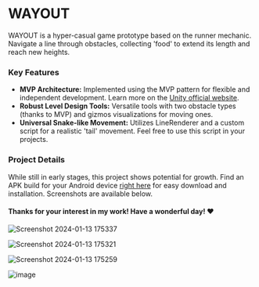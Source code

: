 # WAYOUT
WAYOUT is a hyper-casual game prototype based on the runner mechanic. Navigate a line through obstacles, collecting 'food' to extend its length and reach new heights.

### Key Features
- **MVP Architecture:** Implemented using the MVP pattern for flexible and independent development. Learn more on the [Unity official website](https://unity.com/how-to/build-modular-codebase-mvc-and-mvp-programming-patterns).
- **Robust Level Design Tools:** Versatile tools with two obstacle types (thanks to MVP) and gizmos visualizations for moving ones.
- **Universal Snake-like Movement:** Utilizes LineRenderer and a custom script for a realistic 'tail' movement. Feel free to use this script in your projects.

### Project Details
While still in early stages, this project shows potential for growth. 
Find an APK build for your Android device [right here](https://drive.google.com/drive/folders/1645CjAVQyJVAbmJiCwQ3LM6HiskBPzRz?usp=sharing) for easy download and installation. 
Screenshots are available below.

#### Thanks for your interest in my work! Have a wonderful day! ❤️

![Screenshot 2024-01-13 175337](https://github.com/Lekantrop-gd/WAYOUT/assets/98541354/9ead7b5b-38fe-42f9-89f9-d0ef514e74f2)

![Screenshot 2024-01-13 175321](https://github.com/Lekantrop-gd/WAYOUT/assets/98541354/be7dc4df-41f0-4ea6-8056-23152e659167)

![Screenshot 2024-01-13 175259](https://github.com/Lekantrop-gd/WAYOUT/assets/98541354/89488bed-7d03-4bd3-b2a9-69cb0129634c)

![image](https://github.com/Lekantrop-gd/WAYOUT/assets/98541354/63d6aa97-09a3-4e8f-9403-73bb997a9845)
